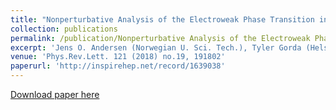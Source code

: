 ```yaml
---
title: "Nonperturbative Analysis of the Electroweak Phase Transition in the Two Higgs Doublet Model"
collection: publications
permalink: /publication/Nonperturbative Analysis of the Electroweak Phase Transition in the Two Higgs Doublet Model
excerpt: 'Jens O. Andersen (Norwegian U. Sci. Tech.), Tyler Gorda (Helsinki Inst. of Phys. & Helsinki U.), Andreas Helset (Bohr Inst. & Norwegian U. Sci. Tech.), Lauri Niemi, Tuomas V. I. Tenkanen (Helsinki Inst. of Phys. & Helsinki U.), Anders Tranberg (Stavanger U.), Aleksi Vuorinen, David J. Weir (Helsinki Inst. of Phys. & Helsinki U.).'
venue: 'Phys.Rev.Lett. 121 (2018) no.19, 191802'
paperurl: 'http://inspirehep.net/record/1639038'
---
```


[Download paper here](https://arxiv.org/pdf/1711.09849.pdf)
